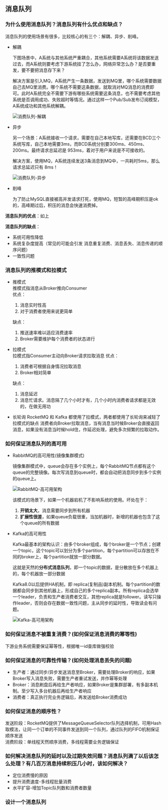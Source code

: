 ## 消息队列

### 为什么使用消息队列？消息队列有什么优点和缺点？

消息队列的使用场景有很多，比较核心的有三个：解耦、异步、削峰。

+ 解耦

  下图场景中，A系统与其他系统严重耦合，其他系统需要A系统将该数据发送过去，而A系统则要考虑下游系统挂了怎么办，网络异常怎么办？是否要重发，要不要把消息存下来？

  解决方案是引入MQ，A系统产生一条数据，发送到MQ里，哪个系统需要数据自己去MQ里消费。哪个系统不需要这条数据，就取消对MQ消息的消费即可。此时A系统完全不需要下游有哪些系统需要这条消息，也不需要考虑其他系统是否调用成功、失败超时等情况。通过这样一个Pub/Sub发布订阅模型，A系统成功和其他系统解耦。

  ![消费队列-解耦](pic/消费队列-解耦.PNG)

+ 异步

  另一个场景：A系统接收一个请求，需要在自己本地写库，还需要在BCD三个系统写库，自己本地需要3ms，而BCD系统分别要300ms、450ms、200ms。最终请求总延迟是 953ms，着对于用户来说是不可接收的。

  解决方案，使用MQ，A系统连续发送3条消息到MQ中，一共耗时5ms，那么请求总延迟只有 8ms！

  ![消费队列-异步](pic/消费队列-异步.PNG)

+ 削峰

  为了防止MySQL直接被高并发请求打死，使用MQ，短暂的高峰期积压是ok的，高峰期过后，积压的消息会快速消费掉。

**消息队列的优点**：如上

**消息队列的缺点**：

+ 系统可用性降低
+ 系统复杂度提高（常见的可能会引发 消息重复消费、消息丢失、消息传递的顺序问题）
+ 一致性问题

### 消息队列的推模式和拉模式
+ 推模式  
  推模式指消息从Broker推向Consumer  
  优点：
  1. 消息实时性高
  2. 对于消费者使用来说更简单  

   缺点：  
   1. 推送速率难以适应消费速率
   2. Broker需要维护每个消费者的状态进行
+ 拉模式  
  拉模式指Consumer主动向Broker请求拉取消息
  优点：
  1. 消费者可根据自身情况拉取消息
  2. Broker相对简单
  
  缺点：
  1. 消息延迟
  2. 消息忙请求。消息隔了几个小时才有，几个小时内消费者请求都是无效的，在做无用功

+ 长轮询
  RocketMQ 和 Kafka 都使用了拉模式，两者都使用了长轮询来减轻了拉模式的缺点
  消费者向Broker拉取消息，当有消息当时候Broker会直接返回消息，如果没有消息当时候hold住，作延迟处理，避免多次频繁的拉取动作。  
### 如何保证消息队列的高可用

+ RabbitMQ的高可用性(镜像集群模式)

  镜像集群模式中，queue会存在多个实例上，每个RabbitMQ节点都有这个queue的完整镜像。每次写消息到queue时，都会自动把消息同步到多个实例的queue上。

  ![RabbitMQ-高可用架构](pic/RabbitMQ-高可用架构.PNG)

  该模式的场景下，如果一个机器宕机了不影响系统的使用。坏处在于：

  1. **开销太大**，消息需要同步到所有机器
  2. **扩展性很差**，如果queue负载很重，当加机器时，新增的机器也包含了这个queue的所有数据

+ Kafka的高可用性

  Kafka最基本的架构认识：由多个broker组成，每个broker是一个节点；创建一个topic，这个topic可以划分为多个partition，每个partition可以存放在不同的broker上，每个partition就放一部分数据。

  这就是天然的**分布式消息队列**，即一个topic的数据，是分散放在多个机器上的，每个机器放一部分数据

  Kafka8.0以后提供HA机制，即 replica(复制品)副本机制。每个partition的数据都会同步到其他机器上，形成自己的多个replica副本。所有replica会选举一个leader，负责和生产者消费者交互，其他replica就是follower。读写只操作leader，否则会存在数据一致性问题，主从同步的延时性，导致读会有问题。

  ![Kafka-高可用架构](pic/Kafka-高可用架构.PNG)

### 如何保证消息不被重复消费？(如何保证消息消费的幂等性)
下游业务系统需要保证幂等性，根据唯一id查库做强校验

### 如何保证消息的可靠性传输？(如何处理消息丢失的问题)
+ 生产者：通过同步/异步发送消息至Broker，需要处理Broker的响应，如果Broker写入消息失败，需要生产者重试发送，并作幂等处理
+ Broker：消息刷盘后再给生产者响应，如果Broker是集群部署，有多副本机制。至少写入多台机器后再给生产者响应
+ 消费者：真正执行完业务逻辑后，再发送给Broker消费成功

### 如何保证消息的顺序性？
发送阶段：RocketMQ提供了MessageQueueSelector队列选择机制，可用Hash取模法，让同一个订单的不同事件发送到同一个队列，通过队列的FIFO机制保证顺序发送  
消费阶段：单线程天然顺序消费，多线程需要业务逻辑保证

### 如何解决消息队列的延时以及过期失效问题？消息队列满了以后该怎么处理？有几百万消息持续积压几小时，该如何解决？
+ 定位消费慢的原因
+ 提升消费速度-多线程批量消费
+ 水平扩容-增加Topic队列数和消费者数量
### 设计一个消息队列
